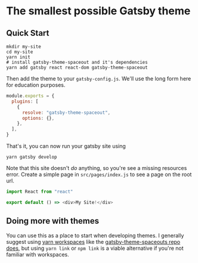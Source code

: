 # The smallest possible Gatsby theme

## Quick Start

```shell
mkdir my-site
cd my-site
yarn init
# install gatsby-theme-spaceout and it's dependencies
yarn add gatsby react react-dom gatsby-theme-spaceout
```

Then add the theme to your `gatsby-config.js`. We'll use the long form
here for education purposes.

```javascript
module.exports = {
  plugins: [
    {
      resolve: "gatsby-theme-spaceout",
      options: {},
    },
  ],
}
```

That's it, you can now run your gatsby site using

```shell
yarn gatsby develop
```

Note that this site doesn't _do_ anything, so you're see a missing
resources error. Create a simple page in `src/pages/index.js` to see a
page on the root url.

```javascript
import React from "react"

export default () => <div>My Site!</div>
```

## Doing more with themes

You can use this as a place to start when developing themes. I
generally suggest using [yarn
workspaces](https://yarnpkg.com/lang/en/docs/workspaces/) like the
[gatsby-theme-spaceouts repo
does](https://github.com/ChristopherBiscardi/gatsby-theme-spaceouts),
but using `yarn link` or `npm link` is a viable alternative if you're
not familiar with workspaces.
